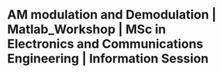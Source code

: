 # AM modulation and Demodulation | Matlab_Workshop | MSc in Electronics and Communications Engineering | Information Session
